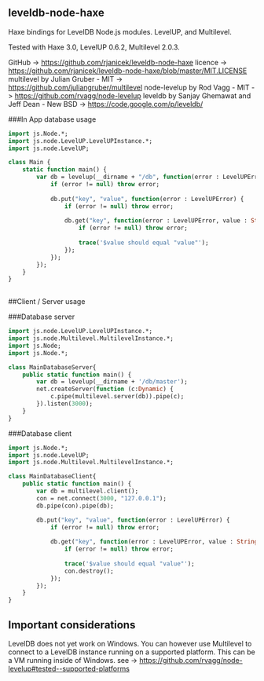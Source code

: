 leveldb-node-haxe
-----------------

Haxe bindings for LevelDB Node.js modules. LevelUP, and Multilevel.

Tested with Haxe 3.0, LevelUP 0.6.2, Multilevel 2.0.3.

GitHub -> https://github.com/rjanicek/leveldb-node-haxe
licence -> https://github.com/rjanicek/leveldb-node-haxe/blob/master/MIT.LICENSE
multilevel by Julian Gruber - MIT -> https://github.com/juliangruber/multilevel
node-levelup by Rod Vagg - MIT -> https://github.com/rvagg/node-levelup
leveldb by Sanjay Ghemawat and Jeff Dean - New BSD -> https://code.google.com/p/leveldb/

###In App database usage
```haxe
import js.Node.*;
import js.node.LevelUP.LevelUPInstance.*;
import js.node.LevelUP;

class Main {
	static function main() {
		var db = levelup(__dirname + "/db", function(error : LevelUPError, db : LevelUP) {
			if (error != null) throw error;
			
			db.put("key", "value", function(error : LevelUPError) {
				if (error != null) throw error;
				
				db.get("key", function(error : LevelUPError, value : String) {
					if (error != null) throw error;
					
					trace('$value should equal "value"');
				});				
			});
		});	
	}
}
	
```

##Client / Server usage

###Database server
```haxe
import js.node.LevelUP.LevelUPInstance.*;
import js.node.Multilevel.MultilevelInstance.*;
import js.Node;
import js.Node.*;

class MainDatabaseServer{
	public static function main() {
		var db = levelup(__dirname + '/db/master');
		net.createServer(function (c:Dynamic) {
			c.pipe(multilevel.server(db)).pipe(c);
		}).listen(3000);
	}
}
```

###Database client
```haxe
import js.Node.*;
import js.node.LevelUP;
import js.node.Multilevel.MultilevelInstance.*;

class MainDatabaseClient{
	public static function main() {
		var db = multilevel.client();
		con = net.connect(3000, "127.0.0.1");
		db.pipe(con).pipe(db);

		db.put("key", "value", function(error : LevelUPError) {
			if (error != null) throw error;
			
			db.get("key", function(error : LevelUPError, value : String) {
				if (error != null) throw error;
				
				trace('$value should equal "value"');
				con.destroy();
			});				
		});
	}
}
```

Important considerations
------------------------

LevelDB does not yet work on Windows. You can however use Multilevel to connect to a LevelDB instance running on a supported platform. This can be a VM running inside of Windows.
see -> https://github.com/rvagg/node-levelup#tested--supported-platforms

